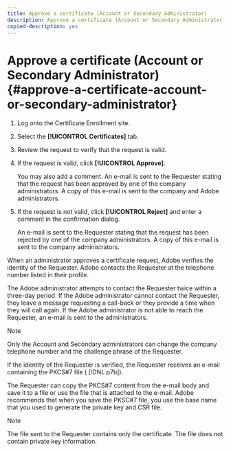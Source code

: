 ```yaml
---
title: Approve a certificate (Account or Secondary Administrator)
description: Approve a certificate (Account or Secondary Administrator)
copied-description: yes
---
```


# Approve a certificate (Account or Secondary Administrator){#approve-a-certificate-account-or-secondary-administrator}

1. Log onto the Certificate Enrollment site.
1. Select the **[!UICONTROL Certificates]** tab.
1. Review the request to verify that the request is valid.
1. If the request is valid, click **[!UICONTROL Approve]**.

   You may also add a comment. An e-mail is sent to the Requester stating that the request has been approved by one of the company administrators. A copy of this e-mail is sent to the company and Adobe administrators. 

1. If the request is not valid, click **[!UICONTROL Reject]** and enter a comment in the confirmation dialog.

   An e-mail is sent to the Requester stating that the request has been rejected by one of the company administrators. A copy of this e-mail is sent to the company administrators. 

When an administrator approves a certificate request, Adobe verifies the identity of the Requester. Adobe contacts the Requester at the telephone number listed in their profile.

The Adobe administrator attempts to contact the Requester twice within a three-day period. If the Adobe administrator cannot contact the Requester, they leave a message requesting a call-back or they provide a time when they will call again. If the Adobe administrator is not able to reach the Requester, an e-mail is sent to the administrators.

>[!NOTE]
>
>Only the Account and Secondary administrators can change the company telephone number and the challenge phrase of the Requester.

If the identity of the Requester is verified, the Requester receives an e-mail containing the PKCS#7 file ( [!DNL p7b]).

The Requester can copy the PKCS#7 content from the e-mail body and save it to a file or use the file that is attached to the e-mail. Adobe recommends that when you save the PKSC#7 file, you use the base name that you used to generate the private key and CSR file.

>[!NOTE]
>
>The file sent to the Requester contains only the certificate. The file does not contain private key information.

